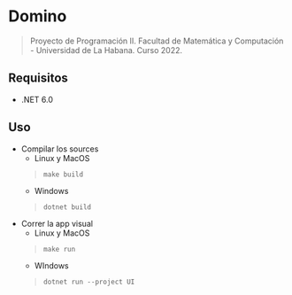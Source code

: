 # Domino

> Proyecto de Programación II.
> Facultad de Matemática y Computación - Universidad de La Habana.
> Curso 2022.

## Requisitos
- .NET 6.0

## Uso
- Compilar los sources
    - Linux y MacOS
    > ```make build```
    - Windows
    > ```dotnet build```
- Correr la app visual
    - Linux y MacOS
    > ```make run```
    - WIndows
    > ```dotnet run --project UI```